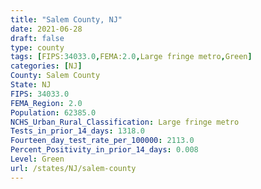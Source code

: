 ```yaml
---
title: "Salem County, NJ"
date: 2021-06-28
draft: false
type: county
tags: [FIPS:34033.0,FEMA:2.0,Large fringe metro,Green]
categories: [NJ]
County: Salem County
State: NJ
FIPS: 34033.0
FEMA_Region: 2.0
Population: 62385.0
NCHS_Urban_Rural_Classification: Large fringe metro
Tests_in_prior_14_days: 1318.0
Fourteen_day_test_rate_per_100000: 2113.0
Percent_Positivity_in_prior_14_days: 0.008
Level: Green
url: /states/NJ/salem-county
---
```



